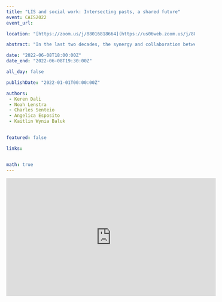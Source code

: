 ```yaml
---
title: "LIS and social work: Intersecting pasts, a shared future"
event: CAIS2022
event_url: 

location: "[https://zoom.us/j/88016818664](https://us06web.zoom.us/j/88016818664?wd=bWlEMk1oZ3FyWTVFNXZISUh4dlZJdz09)"

abstract: "In the last two decades, the synergy and collaboration between LIS (Library and Information Science) and social work (SW) has become more pronounced in higher education and professional settings on both sides of the border. In Canada, we see more public libraries (PLs) hiring social workers, with Edmonton PL as one of the first to participate in this movement (Edmonton PL, 2022); now, social workers are on staff in many public libraries, including such large library systems as Toronto PL (Hepburn, 2018). Dual degrees in LIS/SW are now offered in some North American universities (e.g., Dominican U, U of Michigan); iSchools began to hire faculty specializing in data for social justice; and research collaborations on using ICTs, AI, social media, and robotics for therapeutic and community interventions have become commonplace. In general, there is a recognition that SW approaches to working with people in crisis, homeless populations, immigrant communities, and individuals living with chronic illness and addictions are necessary for frontline library staff as well, especially, in PLs (e.g., Rice & Tambe, 2017; Westbrook, 2009, 2015). The holistic person-in-environment approach and the strength and empowerment perspectives—the cornerstones of SW—have also proven influential in reshaping LIS professional thinking (Bertot et al., 2015; Segal et al., 2013). In addition to PLs, academic librarians also discuss the merit of the SW mindset for educating effective researchers, teaching information literacy, and fostering organizational efficiency (Enomoto, 2015). In turn, social workers have acknowledged the crucial role of information and technology in providing equitable and timely service and improving the quality and reach of care. They have also begun seeing libraries as potential collaborators in community engagement and intervention (Soska & Navarro, 2020)."

date: "2022-06-08T18:00:00Z"
date_end: "2022-06-08T19:30:00Z"

all_day: false

publishDate: "2022-01-01T00:00:00Z"

authors:
 - Keren Dali
 - Noah Lenstra
 - Charles Senteio
 - Angelica Esposito
 - Kaitlin Wynia Baluk
 

featured: false

links:


math: true
---
```


<iframe width="560" height="315" src="https://www.youtube.com/embed/-zH_G8GbZ_o" title="YouTube video player" frameborder="0" allow="accelerometer; autoplay; clipboard-write; encrypted-media; gyroscope; picture-in-picture" allowfullscreen></iframe>
